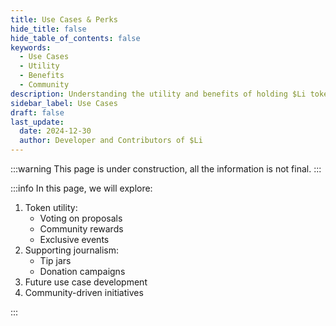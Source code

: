 ```yaml
---
title: Use Cases & Perks
hide_title: false
hide_table_of_contents: false
keywords:
  - Use Cases
  - Utility
  - Benefits
  - Community
description: Understanding the utility and benefits of holding $Li tokens
sidebar_label: Use Cases
draft: false
last_update:
  date: 2024-12-30
  author: Developer and Contributors of $Li
---
```


:::warning
This page is under construction, all the information is not final.
:::

:::info
In this page, we will explore:

1. Token utility:
   - Voting on proposals
   - Community rewards
   - Exclusive events
2. Supporting journalism:
   - Tip jars
   - Donation campaigns
3. Future use case development
4. Community-driven initiatives

:::

